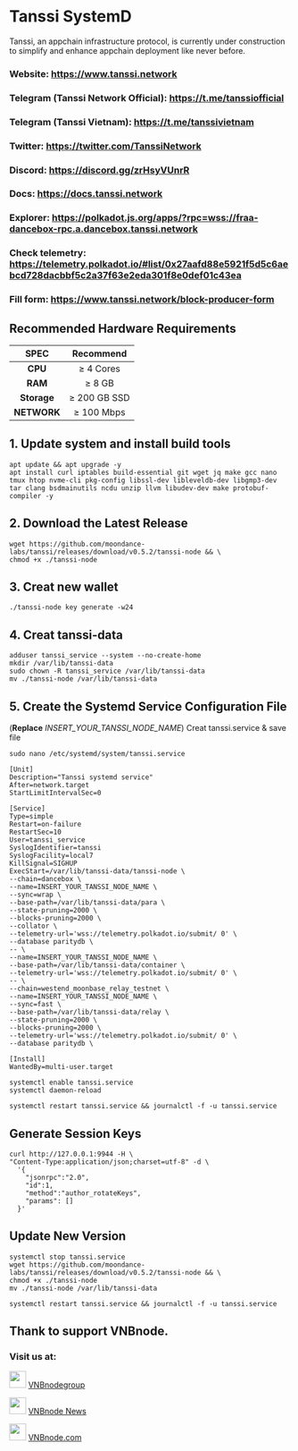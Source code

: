 # Tanssi SystemD

Tanssi, an appchain infrastructure protocol, is currently under construction to simplify and enhance appchain deployment like never before.

### Website: https://www.tanssi.network

### Telegram (Tanssi Network Official): https://t.me/tanssiofficial 

### Telegram (Tanssi Vietnam): https://t.me/tanssivietnam

### Twitter: https://twitter.com/TanssiNetwork

### Discord: https://discord.gg/zrHsyVUnrR

### Docs: https://docs.tanssi.network

### Explorer: https://polkadot.js.org/apps/?rpc=wss://fraa-dancebox-rpc.a.dancebox.tanssi.network

### Check telemetry: https://telemetry.polkadot.io/#list/0x27aafd88e5921f5d5c6aebcd728dacbbf5c2a37f63e2eda301f8e0def01c43ea

### Fill form: https://www.tanssi.network/block-producer-form

## Recommended Hardware Requirements 

|   SPEC	    |        Recommend          |
| :---------: | :-----------------------: |
|   **CPU**   |        ≥ 4 Cores          |
|   **RAM**   |        ≥ 8 GB             |
| **Storage** |        ≥ 200 GB SSD       |
| **NETWORK** |        ≥ 100 Mbps         |
## 1. Update system and install build tools
```
apt update && apt upgrade -y
apt install curl iptables build-essential git wget jq make gcc nano tmux htop nvme-cli pkg-config libssl-dev libleveldb-dev libgmp3-dev tar clang bsdmainutils ncdu unzip llvm libudev-dev make protobuf-compiler -y
```
## 2. Download the Latest Release
```
wget https://github.com/moondance-labs/tanssi/releases/download/v0.5.2/tanssi-node && \
chmod +x ./tanssi-node
```
## 3. Creat new wallet
```
./tanssi-node key generate -w24
```
## 4. Creat tanssi-data
```
adduser tanssi_service --system --no-create-home
mkdir /var/lib/tanssi-data
sudo chown -R tanssi_service /var/lib/tanssi-data
mv ./tanssi-node /var/lib/tanssi-data
```
## 5. Create the Systemd Service Configuration File
(**Replace** _INSERT_YOUR_TANSSI_NODE_NAME_)
Creat tanssi.service & save file
```
sudo nano /etc/systemd/system/tanssi.service
```
```
[Unit]
Description="Tanssi systemd service"
After=network.target
StartLimitIntervalSec=0

[Service]
Type=simple
Restart=on-failure
RestartSec=10
User=tanssi_service
SyslogIdentifier=tanssi
SyslogFacility=local7
KillSignal=SIGHUP
ExecStart=/var/lib/tanssi-data/tanssi-node \
--chain=dancebox \
--name=INSERT_YOUR_TANSSI_NODE_NAME \
--sync=wrap \
--base-path=/var/lib/tanssi-data/para \
--state-pruning=2000 \
--blocks-pruning=2000 \
--collator \
--telemetry-url='wss://telemetry.polkadot.io/submit/ 0' \
--database paritydb \
-- \
--name=INSERT_YOUR_TANSSI_NODE_NAME \
--base-path=/var/lib/tanssi-data/container \
--telemetry-url='wss://telemetry.polkadot.io/submit/ 0' \
-- \
--chain=westend_moonbase_relay_testnet \
--name=INSERT_YOUR_TANSSI_NODE_NAME \
--sync=fast \
--base-path=/var/lib/tanssi-data/relay \
--state-pruning=2000 \
--blocks-pruning=2000 \
--telemetry-url='wss://telemetry.polkadot.io/submit/ 0' \
--database paritydb \

[Install]
WantedBy=multi-user.target
```
```
systemctl enable tanssi.service
systemctl daemon-reload
```
```
systemctl restart tanssi.service && journalctl -f -u tanssi.service
```

## Generate Session Keys
```
curl http://127.0.0.1:9944 -H \
"Content-Type:application/json;charset=utf-8" -d \
  '{
    "jsonrpc":"2.0",
    "id":1,
    "method":"author_rotateKeys",
    "params": []
  }'
```
## Update New Version
```
systemctl stop tanssi.service
wget https://github.com/moondance-labs/tanssi/releases/download/v0.5.2/tanssi-node && \
chmod +x ./tanssi-node
mv ./tanssi-node /var/lib/tanssi-data
```
```
systemctl restart tanssi.service && journalctl -f -u tanssi.service
```
## Thank to support VNBnode.
### Visit us at:

<img src="https://user-images.githubusercontent.com/50621007/183283867-56b4d69f-bc6e-4939-b00a-72aa019d1aea.png" width="30"/> <a href="https://t.me/VNBnodegroup" target="_blank">VNBnodegroup</a>

<img src="https://user-images.githubusercontent.com/50621007/183283867-56b4d69f-bc6e-4939-b00a-72aa019d1aea.png" width="30"/> <a href="https://t.me/Vnbnode" target="_blank">VNBnode News</a>

<img src="https://github.com/vnbnode/binaries/blob/main/Logo/VNBnode.jpg" width="30"/> <a href="https://VNBnode.com" target="_blank">VNBnode.com</a>

